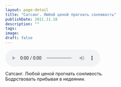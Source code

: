 ```yaml
---
layout: page-detail
title: "Сатсанг. Любой ценой прогнать сонливость"
publishDate: 2011.11.18
description: ""
tags:
image:
draft: false
---
```


<audio title="2011.11.18 - Сатсанг. Любой ценой прогнать сонливость.mp3" src="/upload/iblock/b9e/b9e225623f35e3a7dbb7a2bb3c776b13.mp3" controls=""></audio>

 Сатсанг. Любой ценой прогнать сонливость.   
 Бодрствовать прибывая в недеянии.  

  
